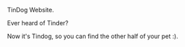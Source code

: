TinDog Website.

Ever heard of Tinder? 

Now it's Tindog, so you can find the other half of your pet :).
